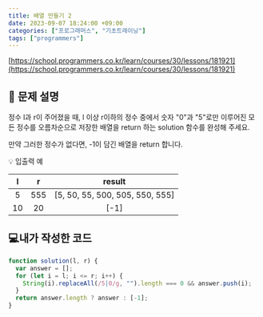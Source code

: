 ```yaml
---
title: 배열 만들기 2
date: 2023-09-07 18:24:00 +09:00
categories: ["프로그래머스", "기초트레이닝"]
tags: ["programmers"]
---
```


[https://school.programmers.co.kr/learn/courses/30/lessons/181921](https://school.programmers.co.kr/learn/courses/30/lessons/181921)

## 📔 문제 설명

정수 l과 r이 주어졌을 때, l 이상 r이하의 정수 중에서 숫자 "0"과 "5"로만 이루어진 모든 정수를 오름차순으로 저장한 배열을 return 하는 solution 함수를 완성해 주세요.

만약 그러한 정수가 없다면, -1이 담긴 배열을 return 합니다.

💡 입출력 예

|  l  |  r  |             result              |
| :-: | :-: | :-----------------------------: |
|  5  | 555 | [5, 50, 55, 500, 505, 550, 555] |
| 10  | 20  |              [-1]               |

## 💻내가 작성한 코드

```js
function solution(l, r) {
  var answer = [];
  for (let i = l; i <= r; i++) {
    String(i).replaceAll(/5|0/g, "").length === 0 && answer.push(i);
  }
  return answer.length ? answer : [-1];
}
```
